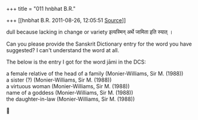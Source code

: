 +++
title = "011 hnbhat B.R."

+++
[[hnbhat B.R.	2011-08-26, 12:05:51 [Source](https://groups.google.com/g/bvparishat/c/GhO53YwlKKA)]]



dull because lacking in change or variety इत्यस्मिन् अर्थे जामिता इति स्यात् ।  
  

Can you please provide the Sanskrit Dictionary entry for the word you have suggested? I can't understand the word at all.  
  
The below is the entry I got for the word jāmi in the DCS:  
  
a female relative of the head of a family (Monier-Williams, Sir M. (1988))  
a sister (?) (Monier-Williams, Sir M. (1988))  
a virtuous woman (Monier-Williams, Sir M. (1988))  
name of a goddess (Monier-Williams, Sir M. (1988))  
the daughter-in-law (Monier-Williams, Sir M. (1988))



